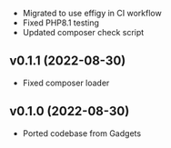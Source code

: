 * Migrated to use effigy in CI workflow
* Fixed PHP8.1 testing
* Updated composer check script

## v0.1.1 (2022-08-30)
* Fixed composer loader

## v0.1.0 (2022-08-30)
* Ported codebase from Gadgets
